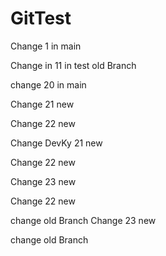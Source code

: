 # GitTest

Change 1 in main

Change in 11 in test old Branch


change 20 in main

Change 21 new 

Change 22 new

Change DevKy 21 new

Change 22 new

Change 23 new


Change 22 new


change old Branch 
Change 23 new

change old Branch 
